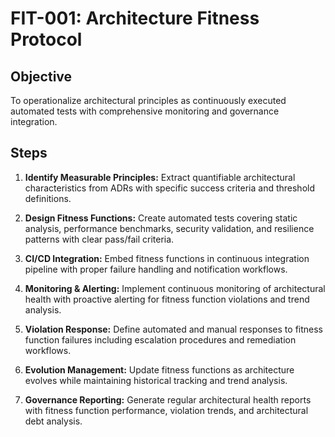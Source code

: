 # FIT-001: Architecture Fitness Protocol

## Objective
To operationalize architectural principles as continuously executed automated tests with comprehensive monitoring and governance integration.

## Steps

1. **Identify Measurable Principles:** Extract quantifiable architectural characteristics from ADRs with specific success criteria and threshold definitions.

2. **Design Fitness Functions:** Create automated tests covering static analysis, performance benchmarks, security validation, and resilience patterns with clear pass/fail criteria.

3. **CI/CD Integration:** Embed fitness functions in continuous integration pipeline with proper failure handling and notification workflows.

4. **Monitoring & Alerting:** Implement continuous monitoring of architectural health with proactive alerting for fitness function violations and trend analysis.

5. **Violation Response:** Define automated and manual responses to fitness function failures including escalation procedures and remediation workflows.

6. **Evolution Management:** Update fitness functions as architecture evolves while maintaining historical tracking and trend analysis.

7. **Governance Reporting:** Generate regular architectural health reports with fitness function performance, violation trends, and architectural debt analysis.